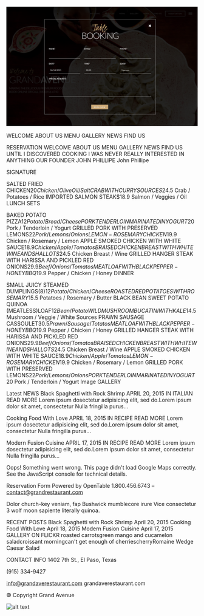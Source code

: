 ![alt text](modal.png)


WELCOME
ABOUT US
MENU
GALLERY
NEWS
FIND US


RESERVATION 
WELCOME ABOUT US MENU GALLERY NEWS FIND US
UNTIL I DISCOVERED COOKING I WAS NEVER REALLY INTERESTED IN ANYTHING
OUR FOUNDER JOHN PHILLIPE
John Phillipe




SIGNATURE


SALTED FRIED CHICKEN$20
Chicken / Olive Oil / Salt
CRAB WITH CURRY SOURCES$24.5
Crab / Potatoes / Rice
IMPORTED SALMON STEAK$18.9
Salmon / Veggies / Oil
LUNCH SETS

BAKED POTATO PIZZA$12
Potato / Bread / Cheese
PORK TENDERLOIN MARINATED IN YOGURT$20
Pork / Tenderloin / Yogurt
GRILLED PORK WITH PRESERVED LEMONS$22
Pork / Lemons / Onions
LEMON-ROSEMARY CHICKEN$19.9
Chicken / Rosemary / Lemon
APPLE SMOKED CHICKEN WITH WHITE SAUCE$18.9
Chicken / Apple / Tomatos
BRAISED CHICKEN BREAST WITH WHITE WINE AND SHALLOTS$24.5
Chicken Breast / Wine
GRILLED HANGER STEAK WITH HARISSA AND PICKLED RED ONIONS$29.9
Beef / Onions / Tomatos
MEATLOAF WITH BLACK PEPPER-HONEY BBQ$19.9
Pepper / Chicken / Honey
DINNER

SMALL JUICY STEAMED DUMPLINGS(8)$12
Potato / Chicken / Cheese
ROASTED RED POTATOES WITH ROSEMARY$15.5
Potatoes / Rosemary / Butter
BLACK BEAN SWEET POTATO QUINOA (MEATLESS)LOAF$12
Bean / Potato
WILD MUSHROOM BUCATINI WITH KALE$14.5
Mushroom / Veggie / White Sources
PRAWN SAUSAGE CASSOULET$30.5
Prawn / Sausage / Totatos
MEATLOAF WITH BLACK PEPPER-HONEY BBQ$19.9
Pepper / Chicken / Honey
GRILLED HANGER STEAK WITH HARISSA AND PICKLED RED ONIONS$29.9
Beef / Onions / Tomatos
BRAISED CHICKEN BREAST WITH WHITE WINE AND SHALLOTS$24.5
Chicken Breast / Wine
APPLE SMOKED CHICKEN WITH WHITE SAUCE$18.9
Chicken / Apple / Tomatos
LEMON-ROSEMARY CHICKEN$19.9
Chicken / Rosemary / Lemon
GRILLED PORK WITH PRESERVED LEMONS$22
Pork / Lemons / Onions
PORK TENDERLOIN MARINATED IN YOGURT$20
Pork / Tenderloin / Yogurt
Image
GALLERY

Latest
NEWS
Black Spaghetti with Rock Shrimp
APRIL 20, 2015 IN ITALIAN  READ MORE
Lorem ipsum dosectetur adipisicing elit, sed do.Lorem ipsum dolor sit amet, consectetur Nulla fringilla purus...

Cooking Food With Love
APRIL 18, 2015 IN RECIPE  READ MORE
Lorem ipsum dosectetur adipisicing elit, sed do.Lorem ipsum dolor sit amet, consectetur Nulla fringilla purus...

Modern Fusion Cuisine
APRIL 17, 2015 IN RECIPE  READ MORE
Lorem ipsum dosectetur adipisicing elit, sed do.Lorem ipsum dolor sit amet, consectetur Nulla fringilla purus...

Oops! Something went wrong.
This page didn't load Google Maps correctly. See the JavaScript console for technical details.

Reservation Form Powered by OpenTable
1.800.456.6743 – contact@grandrestaurant.com


Dolor church-key veniam, fap Bushwick mumblecore irure Vice consectetur 3 wolf moon sapiente literally quinoa.
 
 
RECENT POSTS
Black Spaghetti with Rock Shrimp
April 20, 2015
Cooking Food With Love
April 18, 2015
Modern Fusion Cuisine
April 17, 2015
GALLERY ON FLICKR
roasted carrotsgreen mango and cucamelon saladcroissant morningcan't get enough of cherriescherryRomaine Wedge Caesar Salad

CONTACT INFO
1402 7th St., El Paso, Texas

(915) 334-9427

info@grandaverestaurant.com
grandaverestaurant.com

© Copyright Grand Avenue

![alt text](screencapture.png)